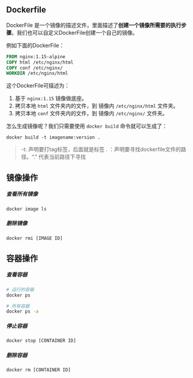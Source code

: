 ##  Dockerfile

DockerFile 是一个镜像的描述文件，里面描述了**创建一个镜像所需要的执行步骤**。我们也可以自定义DockerFile创建一个自己的镜像。

例如下面的DockerFile：

```dockerfile
FROM nginx:1.15-alpine
COPY html /etc/nginx/html
COPY conf /etc/nginx/
WORKDIR /etc/nginx/html
```

这个DockerFile可描述为：

1. 基于 `nginx:1.15` 镜像做底座。
2. 拷贝本地 `html` 文件夹内的文件，到 镜像内 `/etc/nginx/html` 文件夹。
3. 拷贝本地 `conf` 文件夹内的文件，到 镜像内 `/etc/nginx/` 文件夹。


怎么生成镜像呢？我们只需要使用 `docker build` 命令就可以生成了：

```
docker build -t imagename:version .
```

> -t: 声明要打tag标签，后面就是标签 . ：声明要寻找dockerfile文件的路径。“.” 代表当前路径下寻找





## 镜像操作



##### 查看所有镜像

```bash
docker image ls
```



##### 删除镜像

```bash
docker rmi [IMAGE ID]
```







## 容器操作



##### 查看容器

```bash
# 运行的容器
docker ps

# 所有容器
docker ps -a
```

##### 停止容器

```bash
docker stop [CONTAINER ID]
```

##### 删除容器

```bash
docker rm [CONTAINER ID]
```

